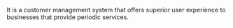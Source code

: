It is a customer management system that offers superior user experience to businesses that provide periodic services.
